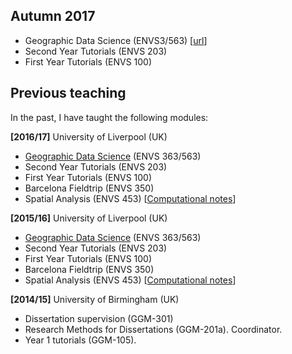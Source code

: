 ## Autumn 2017

* Geographic Data Science (ENVS3/563) [[url](http://darribas.org/gds17/)]
* Second Year Tutorials (ENVS 203)
* First Year Tutorials (ENVS 100)

## Previous teaching

In the past, I have taught the following modules:

**[2016/17]** University of Liverpool (UK)

* [Geographic Data Science](http://darribas.org/gds16/) (ENVS 363/563)
* Second Year Tutorials (ENVS 203)
* First Year Tutorials (ENVS 100)
* Barcelona Fieldtrip (ENVS 350)
* Spatial Analysis (ENVS 453) [[Computational notes](http://darribas.org/spa_notes/)]

**[2015/16]** University of Liverpool (UK)

* [Geographic Data Science](http://darribas.org/gds15/) (ENVS 363/563)
* Second Year Tutorials (ENVS 203)
* First Year Tutorials (ENVS 100)
* Barcelona Fieldtrip (ENVS 350)
* Spatial Analysis (ENVS 453) [[Computational notes](http://darribas.org/spa_notes/)]

**[2014/15]** University of Birmingham (UK)

* Dissertation supervision (GGM-301)
* Research Methods for Dissertations (GGM-201a). Coordinator.  
* Year 1 tutorials (GGM-105).

